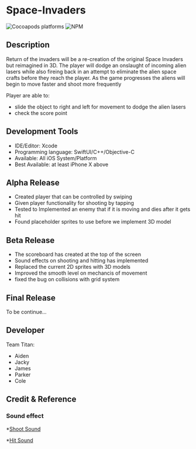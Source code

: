# Space-Invaders
![Cocoapods platforms](https://img.shields.io/cocoapods/p/ios?color=gree&label=Platform&logo=apple) ![NPM](https://img.shields.io/npm/l/l)




## Description
Return of the invaders will be a re-creation of the original Space Invaders but reimagined in 3D. The player will dodge an onslaught of incoming alien lasers while also fireing back in an attempt to eliminate the alien space crafts before they reach the player. As the game progresses the aliens will begin to move faster and shoot more frequently </br>

Player are able to:
* slide the object to right and left for movement to dodge the alien lasers 
* check the score point
    
    

## Development Tools

* IDE/Editor: Xcode
* Programming language: SwiftUI/C++/Objective-C
* Available: All iOS System/Platform
* Best Available: at least iPhone X above 

## Alpha Release
* Created player that can be controlled by swiping
* Given player functionality for shooting by tapping
* Tested to Implemented an enemy that if it is moving and dies after it gets hit
* Found placeholder sprites to use before we implement 3D model

## Beta Release
* The scoreboard has created at the top of the screen
* Sound effects on shooting and hitting has implemented
* Replaced the current 2D sprites with 3D models
* Improved the smooth level on mechancis of movement
* fixed the bug on collisions with grid system

## Final Release

To be continue...


## Developer
Team Titan:

* Aiden
* Jacky
* James
* Parker
* Cole

## Credit & Reference

### Sound effect

*[Shoot Sound](https://freesound.org/people/Bird_man/sounds/317136/)

*[Hit Sound](https://freesound.org/people/InspectorJ/sounds/448226/)

